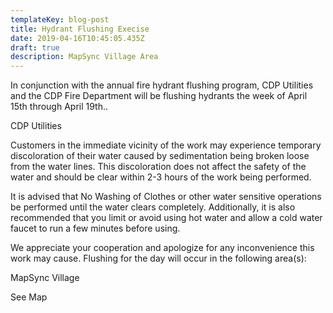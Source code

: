 ```yaml
---
templateKey: blog-post
title: Hydrant Flushing Execise
date: 2019-04-16T10:45:05.435Z
draft: true
description: MapSync Village Area
---
```

In conjunction with the annual fire hydrant flushing program, CDP Utilities and the CDP Fire Department will be flushing hydrants the week of April 15th through April 19th..

CDP Utilities

Customers in the immediate vicinity of the work may experience temporary discoloration of their water caused by sedimentation being broken loose from the water lines. This discoloration does not affect the safety of the water and should be clear within 2-3 hours of the work being performed.



It is advised that No Washing of Clothes or other water sensitive operations be performed until the water clears completely. Additionally, it is also recommended that you limit or avoid using hot water and allow a cold water faucet to run a few minutes before using.



We appreciate your cooperation and apologize for any inconvenience this work may cause. Flushing for the day will occur in the following area(s):

MapSync Village

See Map
